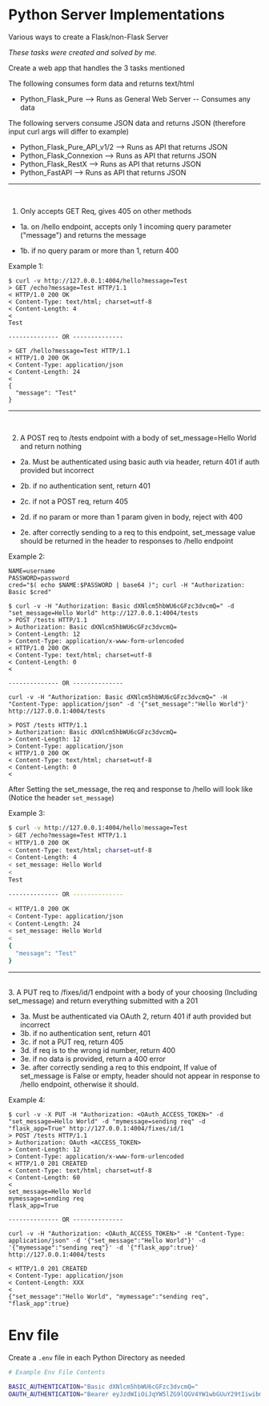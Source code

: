 # Python Server Implementations

Various ways to create a Flask/non-Flask Server

_These tasks were created and solved by me._

Create a web app that handles the 3 tasks mentioned

The following consumes form data and returns text/html

- Python_Flask_Pure --> Runs as General Web Server -- Consumes any data

The following servers consume JSON data and returns JSON (therefore input curl args will differ to example)

- Python_Flask_Pure_API_v1/2 --> Runs as API that returns JSON
- Python_Flask_Connexion --> Runs as API that returns JSON
- Python_Flask_RestX --> Runs as API that returns JSON
- Python_FastAPI --> Runs as API that returns JSON

---

<br>

1. Only accepts GET Req, gives 405 on other methods

- 1a. on /hello endpoint, accepts only 1 incoming query parameter ("message") and returns the message

- 1b. if no query param or more than 1, return 400

Example 1:

```
$ curl -v http://127.0.0.1:4004/hello?message=Test
> GET /echo?message=Test HTTP/1.1
< HTTP/1.0 200 OK
< Content-Type: text/html; charset=utf-8
< Content-Length: 4
<
Test

-------------- OR --------------

> GET /hello?message=Test HTTP/1.1
< HTTP/1.0 200 OK
< Content-Type: application/json
< Content-Length: 24
<
{
  "message": "Test"
}
```
---

<br>

2. A POST req to /tests endpoint with a body of set_message=Hello World and return nothing

- 2a. Must be authenticated using basic auth via header, return 401 if auth provided but incorrect

- 2b. if no authentication sent, return 401

- 2c. if not a POST req, return 405

- 2d. if no param or more than 1 param given in body, reject with 400

- 2e. after correctly sending to a req to this endpoint, set_message value should be returned in the header to responses to /hello endpoint

Example 2:

```
NAME=username
PASSWORD=password
cred="$( echo $NAME:$PASSWORD | base64 )"; curl -H "Authorization: Basic $cred"

$ curl -v -H "Authorization: Basic dXNlcm5hbWU6cGFzc3dvcmQ=" -d "set_message=Hello World" http://127.0.0.1:4004/tests
> POST /tests HTTP/1.1
> Authorization: Basic dXNlcm5hbWU6cGFzc3dvcmQ=
> Content-Length: 12
> Content-Type: application/x-www-form-urlencoded
< HTTP/1.0 200 OK
< Content-Type: text/html; charset=utf-8
< Content-Length: 0
<

-------------- OR --------------

curl -v -H "Authorization: Basic dXNlcm5hbWU6cGFzc3dvcmQ=" -H "Content-Type: application/json" -d '{"set_message":"Hello World"}' http://127.0.0.1:4004/tests

> POST /tests HTTP/1.1
> Authorization: Basic dXNlcm5hbWU6cGFzc3dvcmQ=
> Content-Length: 12
> Content-Type: application/json
< HTTP/1.0 200 OK
< Content-Type: text/html; charset=utf-8
< Content-Length: 0
<
```

After Setting the set_message, the req and response to /hello will look like (Notice the header `set_message`)

Example 3:

```bash
$ curl -v http://127.0.0.1:4004/hello?message=Test
> GET /echo?message=Test HTTP/1.1
< HTTP/1.0 200 OK
< Content-Type: text/html; charset=utf-8
< Content-Length: 4
< set_message: Hello World
<
Test

-------------- OR --------------

< HTTP/1.0 200 OK
< Content-Type: application/json
< Content-Length: 24
< set_message: Hello World
< 
{
  "message": "Test"
}
```

---

<br>
3. A PUT req to /fixes/id/1 endpoint with a body of your choosing (Including set_message) and return everything submitted with a 201

- 3a. Must be authenticated via OAuth 2, return 401 if auth provided but incorrect
- 3b. if no authentication sent, return 401
- 3c. if not a PUT req, return 405
- 3d. if req is to the wrong id number, return 400
- 3e. if no data is provided, return a 400 error
- 3e. after correctly sending a req to this endpoint, If value of set_message is False or empty, header should not appear in response to /hello endpoint, otherwise it should.

Example 4:
```
$ curl -v -X PUT -H "Authorization: <OAuth_ACCESS_TOKEN>" -d "set_message=Hello World" -d "mymessage=sending req" -d "flask_app=True" http://127.0.0.1:4004/fixes/id/1
> POST /tests HTTP/1.1
> Authorization: OAuth <ACCESS_TOKEN>
> Content-Length: 12
> Content-Type: application/x-www-form-urlencoded
< HTTP/1.0 201 CREATED
< Content-Type: text/html; charset=utf-8
< Content-Length: 60
<
set_message=Hello World
mymessage=sending req
flask_app=True

-------------- OR --------------

curl -v -H "Authorization: <OAuth_ACCESS_TOKEN>" -H "Content-Type: application/json" -d '{"set_message":"Hello World"}' -d '{"mymessage":"sending req"}' -d '{"flask_app":true}'  http://127.0.0.1:4004/tests

< HTTP/1.0 201 CREATED
< Content-Type: application/json
< Content-Length: XXX
<
{"set_message":"Hello World", "mymessage":"sending req", "flask_app":true}
```

# Env file

Create a `.env` file in each Python Directory as needed

```bash
# Example Env File Contents

BASIC_AUTHENTICATION="Basic dXNlcm5hbWU6cGFzc3dvcmQ="
OAUTH_AUTHENTICATION="Bearer eyJzdWIiOiJqYW5lZG9lQGV4YW1wbGUuY29tIiwibmFtZSI6IkphbmUgRG9lIiwiaWF0IjoxNTQ2MzAwODAwLCJleHAiOjE4OTM0NTYwMDB9"
```
